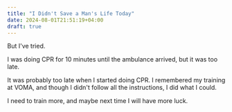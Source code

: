 ```yaml
---
title: "I Didn't Save a Man's Life Today"
date: 2024-08-01T21:51:19+04:00
draft: true
---
```

But I've tried. 

I was doing CPR for 10 minutes until the ambulance arrived, but it was too late. 

It was probably too late when I started doing CPR. I remembered my training at VOMA, and though I didn't follow all the instructions, I did what I could.

I need to train more, and maybe next time I will have more luck.